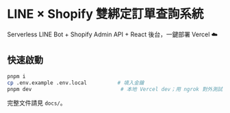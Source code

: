 # LINE × Shopify 雙綁定訂單查詢系統

Serverless LINE Bot + Shopify Admin API + React 後台，一鍵部署 Vercel ☁️

## 快速啟動

```bash
pnpm i
cp .env.example .env.local          # 填入金鑰
pnpm dev                             # 本地 Vercel dev；用 ngrok 對外測試 LINE
```

完整文件請見 `docs/`。
